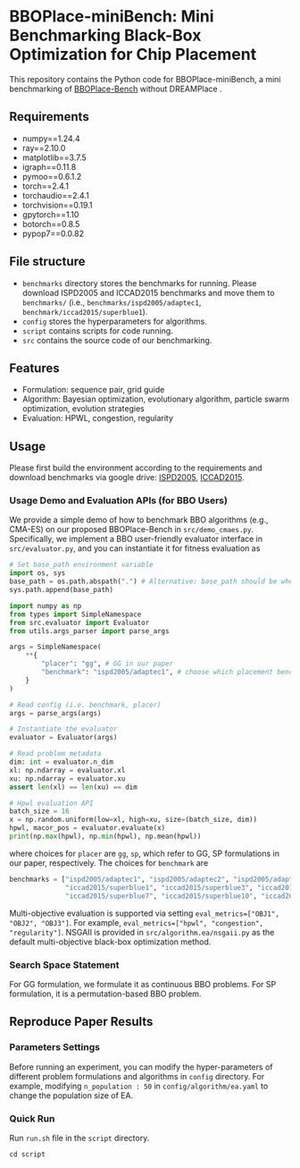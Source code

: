 # BBOPlace-miniBench: Mini Benchmarking Black-Box Optimization for Chip Placement

This repository contains the Python code for BBOPlace-miniBench, a mini benchmarking of [BBOPlace-Bench](https://github.com/lamda-bbo/BBOPlace-Bench) without DREAMPlace . 

## Requirements
+ numpy==1.24.4
+ ray==2.10.0
+ matplotlib==3.7.5
+ igraph==0.11.8
+ pymoo==0.6.1.2
+ torch==2.4.1
+ torchaudio==2.4.1
+ torchvision==0.19.1
+ gpytorch==1.10
+ botorch==0.8.5
+ pypop7==0.0.82

## File structure
+ `benchmarks` directory stores the benchmarks for running. Please download ISPD2005 and ICCAD2015 benchmarks and move them to `benchmarks/` (i.e., `benchmarks/ispd2005/adaptec1`, `benchmark/iccad2015/superblue1`).
+ `config` stores the hyperparameters for algorithms.
+ `script` contains scripts for code running.
+ `src` contains the source code of our benchmarking.

## Features
+ Formulation: sequence pair, grid guide
+ Algorithm: Bayesian optimization, evolutionary algorithm, particle swarm optimization, evolution strategies
+ Evaluation: HPWL, congestion, regularity

  
## Usage
Please first build the environment according to the requirements and download benchmarks via google drive: [ISPD2005](https://drive.google.com/drive/folders/1MVIOZp2rihzIFK3C_4RqJs-bUv1TW2YT?usp=sharing), [ICCAD2015](https://drive.google.com/file/d/1JEC17FmL2cM8BEAewENvRyG6aWxH53mX/view?usp=sharing).


### Usage Demo and Evaluation APIs (for BBO Users)
We provide a simple demo of how to benchmark BBO algorithms (e.g., CMA-ES) on our proposed BBOPlace-Bench in `src/demo_cmaes.py`. 
Specifically, we implement a BBO user-friendly evaluator interface in `src/evaluator.py`, and you can instantiate it for fitness evaluation as
```python
# Set base_path environment variable
import os, sys
base_path = os.path.abspath(".") # Alternative: base_path should be where BBOPlace-miniBench is located
sys.path.append(base_path)

import numpy as np 
from types import SimpleNamespace
from src.evaluator import Evaluator
from utils.args_parser import parse_args

args = SimpleNamespace(
    **{
        "placer": "gg", # GG in our paper
        "benchmark": "ispd2005/adaptec1", # choose which placement benchmark
    } 
)

# Read config (i.e. benchmark, placer)
args = parse_args(args)

# Instantiate the evaluator
evaluator = Evaluator(args)

# Read problem metadata
dim: int = evaluator.n_dim
xl: np.ndarray = evaluator.xl
xu: np.ndarray = evaluator.xu
assert len(xl) == len(xu) == dim

# Hpwl evaluation API
batch_size = 16
x = np.random.uniform(low=xl, high=xu, size=(batch_size, dim))
hpwl, macor_pos = evaluator.evaluate(x)
print(np.max(hpwl), np.min(hpwl), np.mean(hpwl))
```
where choices for `placer` are `gg`, `sp`, which refer to GG, SP formulations in our paper, respectively. The choices for `benchmark` are 
```python
benchmarks = ["ispd2005/adaptec1", "ispd2005/adaptec2", "ispd2005/adaptec3", "ispd2005/adaptec4", "ispd2005/bigblue1", "ispd2005/bigblue3",   # ISPD 2005
              "iccad2015/superblue1", "iccad2015/superblue3", "iccad2015/superblue4", "iccad2015/superblue5",
              "iccad2015/superblue7", "iccad2015/superblue10", "iccad2015/superblue16", "iccad2015/superblue18"]   # ICCAD 2015
```

Multi-objective evaluation is supported via setting `eval_metrics=["OBJ1", "OBJ2", "OBJ3"]`. For example, `eval_metrics=["hpwl", "congestion", "regularity"]`. NSGAII is provided in `src/algorithm.ea/nsgaii.py` as the default multi-objective black-box optimization method.

### Search Space Statement

For GG formulation, we formulate it as continuous BBO problems. For SP formulation, it is a permutation-based BBO problem.

## Reproduce Paper Results

### Parameters Settings
Before running an experiment, you can modify the hyper-parameters of different problem formulations and algorithms in `config` directory. For example, modifying `n_population : 50` in `config/algorithm/ea.yaml` to change the population size of EA.

### Quick Run

Run ``run.sh`` file in the `script` directory.
```shell
cd script
```
